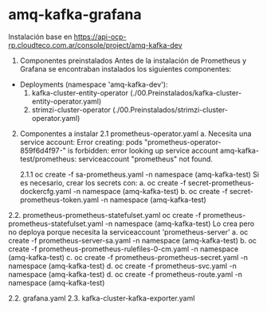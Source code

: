 # amq-kafka-grafana

Instalación base en https://api-ocp-rp.cloudteco.com.ar/console/project/amq-kafka-dev

1. Componentes preinstalados 
Antes de la instalación de Prometheus y Grafana se encontraban instalados los siguientes componentes: 

- Deployments (namespace 'amq-kafka-dev'):
    1. kafka-cluster-entity-operator (./00.Preinstalados/kafka-cluster-entity-operator.yaml)
    2. strimzi-cluster-operator (./00.Preinstalados/strimzi-cluster-operator.yaml)


2. Componentes a instalar
2.1 prometheus-operator.yaml
    a. Necesita una service account:
    Error creating: pods "prometheus-operator-859f6d4f97-" is forbidden: error looking up service account amq-kafka-test/prometheus: serviceaccount "prometheus" not found.

    2.1.1 oc create -f sa-prometheus.yaml -n namespace (amq-kafka-test)
    Si es necesario, crear los secrets con:
        a. oc create -f secret-prometheus-dockercfg.yaml -n namespace (amq-kafka-test)
        b. oc create -f secret-prometheus-token.yaml -n namespace (amq-kafka-test)
    
2.2. prometheus-prometheus-statefulset.yaml
    oc create -f prometheus-prometheus-statefulset.yaml -n namespace (amq-kafka-test)
    Lo crea pero no deploya porque necesita la serviceaccount 'prometheus-server'
        a. oc create -f prometheus-server-sa.yaml -n namespace (amq-kafka-test)
        b. oc create -f prometheus-prometheus-rulefiles-0-cm.yaml -n namespace (amq-kafka-test)
        c. oc create -f prometheus-prometheus-secret.yaml -n namespace (amq-kafka-test)
        d. oc create -f prometheus-svc.yaml -n namespace (amq-kafka-test)
        d. oc create -f prometheus-route.yaml -n namespace (amq-kafka-test)

2.2. grafana.yaml
2.3. kafka-cluster-kafka-exporter.yaml